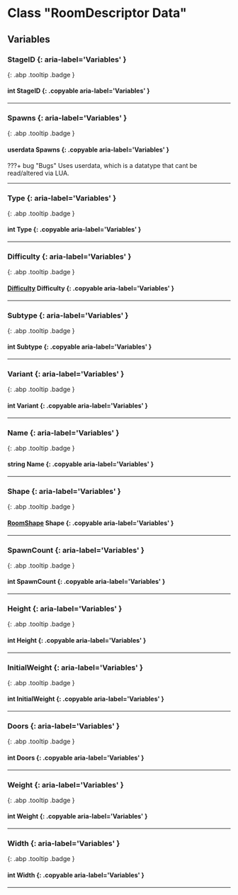 # Class "RoomDescriptor Data"
## Variables
### StageID {: aria-label='Variables' }
[ ](#){: .abp .tooltip .badge }
#### int StageID  {: .copyable aria-label='Variables' }

___ 
### Spawns {: aria-label='Variables' }
[ ](#){: .abp .tooltip .badge }
#### userdata Spawns  {: .copyable aria-label='Variables' }


???+ bug "Bugs"
    Uses userdata, which is a datatype that cant be read/altered via LUA.
___ 
### Type {: aria-label='Variables' }
[ ](#){: .abp .tooltip .badge }
#### int Type  {: .copyable aria-label='Variables' }

___ 
### Difficulty {: aria-label='Variables' }
[ ](#){: .abp .tooltip .badge }
#### [Difficulty](../enums/Difficulty) Difficulty {: .copyable aria-label='Variables' }

___ 
### Subtype {: aria-label='Variables' }
[ ](#){: .abp .tooltip .badge }
#### int Subtype  {: .copyable aria-label='Variables' }

___ 
### Variant {: aria-label='Variables' }
[ ](#){: .abp .tooltip .badge }
#### int Variant  {: .copyable aria-label='Variables' }

___ 
### Name {: aria-label='Variables' }
[ ](#){: .abp .tooltip .badge }
#### string Name  {: .copyable aria-label='Variables' }

___ 
### Shape {: aria-label='Variables' }
[ ](#){: .abp .tooltip .badge }
#### [RoomShape](../enums/RoomShape) Shape  {: .copyable aria-label='Variables' }

___ 
### SpawnCount {: aria-label='Variables' }
[ ](#){: .abp .tooltip .badge }
#### int SpawnCount  {: .copyable aria-label='Variables' }

___ 
### Height {: aria-label='Variables' }
[ ](#){: .abp .tooltip .badge }
#### int Height  {: .copyable aria-label='Variables' }

___ 
### InitialWeight {: aria-label='Variables' }
[ ](#){: .abp .tooltip .badge }
#### int InitialWeight  {: .copyable aria-label='Variables' }

___ 
### Doors {: aria-label='Variables' }
[ ](#){: .abp .tooltip .badge }
#### int Doors  {: .copyable aria-label='Variables' }

___ 
### Weight {: aria-label='Variables' }
[ ](#){: .abp .tooltip .badge }
#### int Weight  {: .copyable aria-label='Variables' }

___ 
### Width {: aria-label='Variables' }
[ ](#){: .abp .tooltip .badge }
#### int Width  {: .copyable aria-label='Variables' }

___ 
